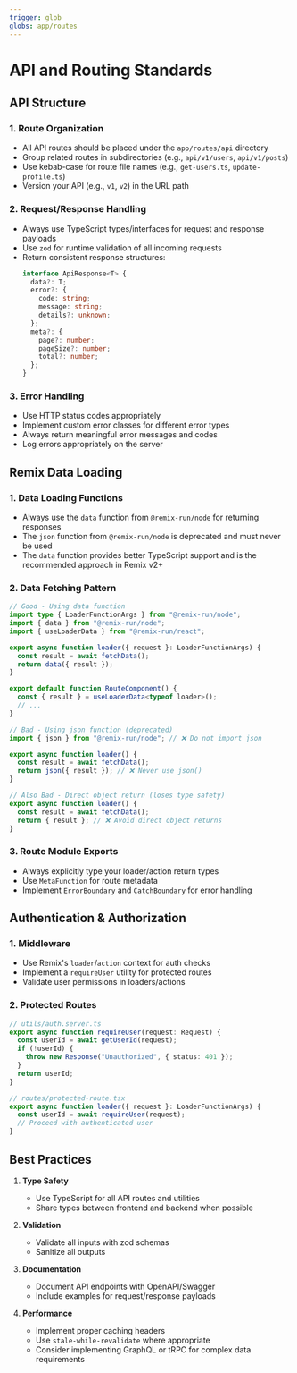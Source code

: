 ```yaml
---
trigger: glob
globs: app/routes
---
```


# API and Routing Standards

## API Structure

### 1. Route Organization

- All API routes should be placed under the `app/routes/api` directory
- Group related routes in subdirectories (e.g., `api/v1/users`, `api/v1/posts`)
- Use kebab-case for route file names (e.g., `get-users.ts`, `update-profile.ts`)
- Version your API (e.g., `v1`, `v2`) in the URL path

### 2. Request/Response Handling

- Always use TypeScript types/interfaces for request and response payloads
- Use `zod` for runtime validation of all incoming requests
- Return consistent response structures:
  ```typescript
  interface ApiResponse<T> {
    data?: T;
    error?: {
      code: string;
      message: string;
      details?: unknown;
    };
    meta?: {
      page?: number;
      pageSize?: number;
      total?: number;
    };
  }
  ```

### 3. Error Handling

- Use HTTP status codes appropriately
- Implement custom error classes for different error types
- Always return meaningful error messages and codes
- Log errors appropriately on the server

## Remix Data Loading

### 1. Data Loading Functions

- Always use the `data` function from `@remix-run/node` for returning responses
- The `json` function from `@remix-run/node` is deprecated and must never be used
- The `data` function provides better TypeScript support and is the recommended approach in Remix v2+

### 2. Data Fetching Pattern

```typescript
// Good - Using data function
import type { LoaderFunctionArgs } from "@remix-run/node";
import { data } from "@remix-run/node";
import { useLoaderData } from "@remix-run/react";

export async function loader({ request }: LoaderFunctionArgs) {
  const result = await fetchData();
  return data({ result });
}

export default function RouteComponent() {
  const { result } = useLoaderData<typeof loader>();
  // ...
}

// Bad - Using json function (deprecated)
import { json } from "@remix-run/node"; // ❌ Do not import json

export async function loader() {
  const result = await fetchData();
  return json({ result }); // ❌ Never use json()
}

// Also Bad - Direct object return (loses type safety)
export async function loader() {
  const result = await fetchData();
  return { result }; // ❌ Avoid direct object returns
}
```

### 3. Route Module Exports

- Always explicitly type your loader/action return types
- Use `MetaFunction` for route metadata
- Implement `ErrorBoundary` and `CatchBoundary` for error handling

## Authentication & Authorization

### 1. Middleware

- Use Remix's `loader`/`action` context for auth checks
- Implement a `requireUser` utility for protected routes
- Validate user permissions in loaders/actions

### 2. Protected Routes

```typescript
// utils/auth.server.ts
export async function requireUser(request: Request) {
  const userId = await getUserId(request);
  if (!userId) {
    throw new Response("Unauthorized", { status: 401 });
  }
  return userId;
}

// routes/protected-route.tsx
export async function loader({ request }: LoaderFunctionArgs) {
  const userId = await requireUser(request);
  // Proceed with authenticated user
}
```

## Best Practices

1. **Type Safety**

   - Use TypeScript for all API routes and utilities
   - Share types between frontend and backend when possible

2. **Validation**

   - Validate all inputs with zod schemas
   - Sanitize all outputs

3. **Documentation**

   - Document API endpoints with OpenAPI/Swagger
   - Include examples for request/response payloads

4. **Performance**
   - Implement proper caching headers
   - Use `stale-while-revalidate` where appropriate
   - Consider implementing GraphQL or tRPC for complex data requirements
